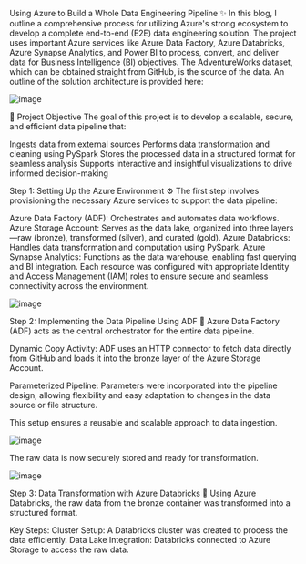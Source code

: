 Using Azure to Build a Whole Data Engineering Pipeline ✨ In this blog, I outline a comprehensive process for utilizing Azure's strong ecosystem to develop a complete end-to-end (E2E) data engineering solution. The project uses important Azure services like Azure Data Factory, Azure Databricks, Azure Synapse Analytics, and Power BI to process, convert, and deliver data for Business Intelligence (BI) objectives. The AdventureWorks dataset, which can be obtained straight from GitHub, is the source of the data. An outline of the solution architecture is provided here:


![image](https://github.com/user-attachments/assets/62fb32d9-8921-4bb4-b52a-648ff1aa3c90)

📌 Project Objective The goal of this project is to develop a scalable, secure, and efficient data pipeline that:

Ingests data from external sources
Performs data transformation and cleaning using PySpark
Stores the processed data in a structured format for seamless analysis
Supports interactive and insightful visualizations to drive informed decision-making

Step 1: Setting Up the Azure Environment ⚙️ The first step involves provisioning the necessary Azure services to support the data pipeline:

Azure Data Factory (ADF): Orchestrates and automates data workflows.
Azure Storage Account: Serves as the data lake, organized into three layers—raw (bronze), transformed (silver), and curated (gold).
Azure Databricks: Handles data transformation and computation using PySpark.
Azure Synapse Analytics: Functions as the data warehouse, enabling fast querying and BI integration.
Each resource was configured with appropriate Identity and Access Management (IAM) roles to ensure secure and seamless connectivity across the environment.

![image](https://github.com/user-attachments/assets/17acbd0e-2702-45cc-a216-5aebe4d0a086)

Step 2: Implementing the Data Pipeline Using ADF 🚀 Azure Data Factory (ADF) acts as the central orchestrator for the entire data pipeline.

Dynamic Copy Activity: ADF uses an HTTP connector to fetch data directly from GitHub and loads it into the bronze layer of the Azure Storage Account.

Parameterized Pipeline: Parameters were incorporated into the pipeline design, allowing flexibility and easy adaptation to changes in the data source or file structure.

This setup ensures a reusable and scalable approach to data ingestion.

![image](https://github.com/user-attachments/assets/dc0c5e4e-744b-41e5-95d8-3b73a0d4800f)

The raw data is now securely stored and ready for transformation.

![image](https://github.com/user-attachments/assets/9d091de3-fd1b-4169-a157-b58c2d951873)

Step 3: Data Transformation with Azure Databricks 🔄 Using Azure Databricks, the raw data from the bronze container was transformed into a structured format.

Key Steps: Cluster Setup: A Databricks cluster was created to process the data efficiently. Data Lake Integration: Databricks connected to Azure Storage to access the raw data.


